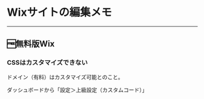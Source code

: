 # Wixサイトの編集メモ


***


## 🆓無料版Wix

### CSSはカスタマイズできない

ドメイン（有料）はカスタマイズ可能とのこと。

ダッシュボードから「設定＞上級設定（カスタムコード）」